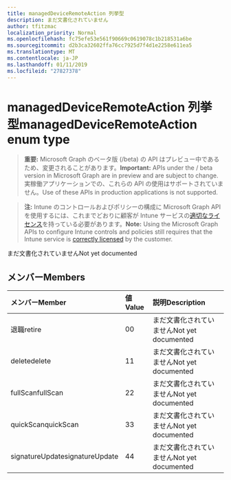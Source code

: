 ```yaml
---
title: managedDeviceRemoteAction 列挙型
description: まだ文書化されていません
author: tfitzmac
localization_priority: Normal
ms.openlocfilehash: fc75efe53e561f90669c0619078c1b218531a6be
ms.sourcegitcommit: d2b3ca32602ffa76cc7925d7f4d1e2258e611ea5
ms.translationtype: MT
ms.contentlocale: ja-JP
ms.lasthandoff: 01/11/2019
ms.locfileid: "27827378"
---
```

# <a name="manageddeviceremoteaction-enum-type"></a><span data-ttu-id="1cf71-103">managedDeviceRemoteAction 列挙型</span><span class="sxs-lookup"><span data-stu-id="1cf71-103">managedDeviceRemoteAction enum type</span></span>

> <span data-ttu-id="1cf71-104">**重要:** Microsoft Graph のベータ版 (/beta) の API はプレビュー中であるため、変更されることがあります。</span><span class="sxs-lookup"><span data-stu-id="1cf71-104">**Important:** APIs under the / beta version in Microsoft Graph are in preview and are subject to change.</span></span> <span data-ttu-id="1cf71-105">実稼働アプリケーションでの、これらの API の使用はサポートされていません。</span><span class="sxs-lookup"><span data-stu-id="1cf71-105">Use of these APIs in production applications is not supported.</span></span>

> <span data-ttu-id="1cf71-106">**注:** Intune のコントロールおよびポリシーの構成に Microsoft Graph API を使用するには、これまでどおりに顧客が Intune サービスの[適切なライセンス](https://go.microsoft.com/fwlink/?linkid=839381)を持っている必要があります。</span><span class="sxs-lookup"><span data-stu-id="1cf71-106">**Note:** Using the Microsoft Graph APIs to configure Intune controls and policies still requires that the Intune service is [correctly licensed](https://go.microsoft.com/fwlink/?linkid=839381) by the customer.</span></span>

<span data-ttu-id="1cf71-107">まだ文書化されていません</span><span class="sxs-lookup"><span data-stu-id="1cf71-107">Not yet documented</span></span>
## <a name="members"></a><span data-ttu-id="1cf71-108">メンバー</span><span class="sxs-lookup"><span data-stu-id="1cf71-108">Members</span></span>
|<span data-ttu-id="1cf71-109">メンバー</span><span class="sxs-lookup"><span data-stu-id="1cf71-109">Member</span></span>|<span data-ttu-id="1cf71-110">値</span><span class="sxs-lookup"><span data-stu-id="1cf71-110">Value</span></span>|<span data-ttu-id="1cf71-111">説明</span><span class="sxs-lookup"><span data-stu-id="1cf71-111">Description</span></span>|
|:---|:---|:---|
|<span data-ttu-id="1cf71-112">退職</span><span class="sxs-lookup"><span data-stu-id="1cf71-112">retire</span></span>|<span data-ttu-id="1cf71-113">0</span><span class="sxs-lookup"><span data-stu-id="1cf71-113">0</span></span>|<span data-ttu-id="1cf71-114">まだ文書化されていません</span><span class="sxs-lookup"><span data-stu-id="1cf71-114">Not yet documented</span></span>|
|<span data-ttu-id="1cf71-115">delete</span><span class="sxs-lookup"><span data-stu-id="1cf71-115">delete</span></span>|<span data-ttu-id="1cf71-116">1</span><span class="sxs-lookup"><span data-stu-id="1cf71-116">1</span></span>|<span data-ttu-id="1cf71-117">まだ文書化されていません</span><span class="sxs-lookup"><span data-stu-id="1cf71-117">Not yet documented</span></span>|
|<span data-ttu-id="1cf71-118">fullScan</span><span class="sxs-lookup"><span data-stu-id="1cf71-118">fullScan</span></span>|<span data-ttu-id="1cf71-119">2</span><span class="sxs-lookup"><span data-stu-id="1cf71-119">2</span></span>|<span data-ttu-id="1cf71-120">まだ文書化されていません</span><span class="sxs-lookup"><span data-stu-id="1cf71-120">Not yet documented</span></span>|
|<span data-ttu-id="1cf71-121">quickScan</span><span class="sxs-lookup"><span data-stu-id="1cf71-121">quickScan</span></span>|<span data-ttu-id="1cf71-122">3</span><span class="sxs-lookup"><span data-stu-id="1cf71-122">3</span></span>|<span data-ttu-id="1cf71-123">まだ文書化されていません</span><span class="sxs-lookup"><span data-stu-id="1cf71-123">Not yet documented</span></span>|
|<span data-ttu-id="1cf71-124">signatureUpdate</span><span class="sxs-lookup"><span data-stu-id="1cf71-124">signatureUpdate</span></span>|<span data-ttu-id="1cf71-125">4</span><span class="sxs-lookup"><span data-stu-id="1cf71-125">4</span></span>|<span data-ttu-id="1cf71-126">まだ文書化されていません</span><span class="sxs-lookup"><span data-stu-id="1cf71-126">Not yet documented</span></span>|





